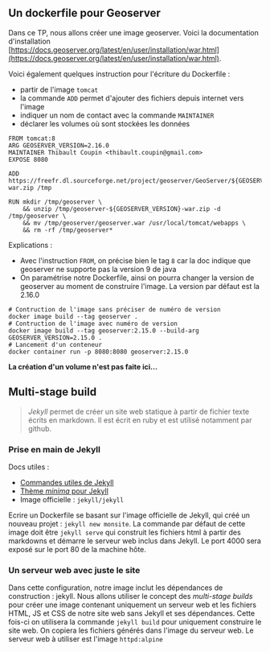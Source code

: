 
## Un dockerfile pour Geoserver

Dans ce TP, nous allons créer une image geoserver. Voici la documentation d'installation [https://docs.geoserver.org/latest/en/user/installation/war.html](https://docs.geoserver.org/latest/en/user/installation/war.html).

Voici également quelques instruction pour l'écriture du Dockerfile :

- partir de l'image `tomcat`
- la commande `ADD` permet d'ajouter des fichiers depuis internet vers l'image
- indiquer un nom de contact avec la commande `MAINTAINER`
- déclarer les volumes où sont stockées les données

```
FROM tomcat:8
ARG GEOSERVER_VERSION=2.16.0
MAINTAINER Thibault Coupin <thibault.coupin@gmail.com>
EXPOSE 8080

ADD https://freefr.dl.sourceforge.net/project/geoserver/GeoServer/${GEOSERVER_VERSION}/geoserver-${GEOSERVER_VERSION}-war.zip /tmp

RUN mkdir /tmp/geoserver \
    && unzip /tmp/geoserver-${GEOSERVER_VERSION}-war.zip -d /tmp/geoserver \
    && mv /tmp/geoserver/geoserver.war /usr/local/tomcat/webapps \
    && rm -rf /tmp/geoserver*
```

Explications :

- Avec l'instruction `FROM`, on précise bien le tag `8` car la doc indique que geoserver ne supporte pas la version 9 de java
- On paramétrise notre Dockerfile, ainsi on pourra changer la version de geoserver au moment de construire l'image. La version par défaut est la 2.16.0

```
# Contruction de l'image sans préciser de numéro de version
docker image build --tag geoserver .
# Contruction de l'image avec numéro de version
docker image build --tag geoserver:2.15.0 --build-arg GEOSERVER_VERSION=2.15.0 .
# Lancement d'un conteneur
docker container run -p 8080:8080 geoserver:2.15.0
```

**La création d'un volume n'est pas faite ici...**


## Multi-stage build

> *Jekyll* permet de créer un site web statique à partir de fichier texte écrits en markdown. Il est écrit en ruby et est utilisé notamment par github.


### Prise en main de Jekyll

Docs utiles :

- [Commandes utiles de Jekyll](https://jekyllrb.com/docs/usage/)
- [Thème *minima* pour Jekyll](https://github.com/jekyll/minima)
- Image officielle : `jekyll/jekyll`

Ecrire un Dockerfile se basant sur l'image officielle de Jekyll, qui créé un nouveau projet : `jekyll new monsite`.
La commande par défaut de cette image doit être `jekyll serve` qui construit les fichiers html à partir des markdowns et démarre le serveur web inclus dans Jekyll. Le port 4000 sera exposé sur le port 80 de la machine hôte.

### Un serveur web avec juste le site

Dans cette configuration, notre image inclut les dépendances de construction : jekyll. Nous allons utiliser le concept des *multi-stage builds* pour créer une image contenant uniquement un serveur web et les fichiers HTML, JS et CSS de notre site web sans Jekyll et ses dépendances. Cette fois-ci on utilisera la commande `jekyll build` pour uniquement construire le site web. On copiera les fichiers générés dans l'image du serveur web. Le serveur web à utiliser est l'image `httpd:alpine`
